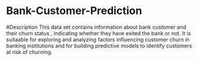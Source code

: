 # Bank-Customer-Prediction
#Description
This data set contains information about bank customer and their churn status , indicating whether they have exited the bank or not. It is suitaable for exploring and analyzing factors influencing customer churn in banking institutions and for building predictive models to identify customers at risk of churning.
